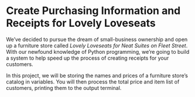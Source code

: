 # Create Purchasing Information and Receipts for Lovely Loveseats

We’ve decided to pursue the dream of small-business ownership and open up a furniture store called *Lovely Loveseats for Neat Suites on Fleet Street*. With our newfound knowledge of Python programming, we’re going to build a system to help speed up the process of creating receipts for your customers.

In this project, we will be storing the names and prices of a furniture store’s catalog in variables. You will then process the total price and item list of customers, printing them to the output terminal.

